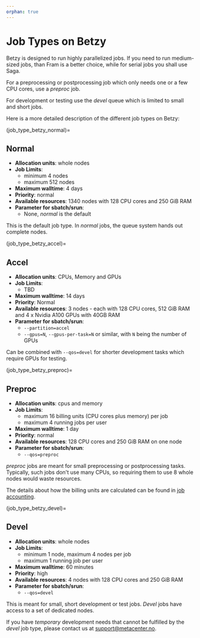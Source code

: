 ```yaml
---
orphan: true
---
```


# Job Types on Betzy

Betzy is designed to run highly parallelized jobs.  If you need to run medium-sized jobs, than Fram is a better choice, while for serial jobs you shall use Saga.

For a preprocessing or postprocessing job which only needs one or a few CPU cores, use a *preproc* job.

For development or testing use the  *devel* queue which is limited to small and short jobs. 

Here is a more detailed description of the different job types on Betzy:


(job_type_betzy_normal)=

## Normal

- __Allocation units__: whole nodes
- __Job Limits__:
    - minimum 4 nodes
    - maximum 512 nodes
- __Maximum walltime__: 4 days
- __Priority__: normal
- __Available resources__: 1340 nodes with 128 CPU cores and 250 GiB RAM
- __Parameter for sbatch/srun__:
    - None, _normal_ is the default

This is the default job type. In _normal_ jobs, the queue system hands out complete nodes.

(job_type_betzy_accel)=

## Accel
- __Allocation units__: CPUs, Memory and GPUs
- __Job Limits__:
    - TBD
- __Maximum walltime__: 14 days
- __Priority__: Normal
- __Available resources__: 3 nodes - each with 128 CPU cores, 512 GiB RAM and 4 x Nvidia A100 GPUs with 40GB RAM
- __Parameter for sbatch/srun__:
    - `--partition=accel`
    - `--gpus=N`, `--gpus-per-task=N` or similar, with `N` being the number of GPUs

Can be combined with `--qos=devel` for shorter development tasks which require
GPUs for testing.


(job_type_betzy_preproc)=

## Preproc

- __Allocation units__: cpus and memory
- __Job Limits__:
    - maximum 16 billing units (CPU cores plus memory) per job
    - maximum 4 running jobs per user
- __Maximum walltime__: 1 day
- __Priority__: normal
- __Available resources__: 128 CPU cores and 250 GiB RAM on one node
- __Parameter for sbatch/srun__:
    - `--qos=preproc`

*preproc* jobs are meant for small preprocessing or postprocessing
tasks.  Typically, such jobs don't use many CPUs, so requiring them to
use 8 whole nodes would waste resources.

The details about how the billing units are calculated can be found
in [job accounting](../projects_accounting.md).


(job_type_betzy_devel)=

## Devel

- __Allocation units__: whole nodes
- __Job Limits__:
    - minimum 1 node, maximum 4 nodes per job
    - maximum 1 running job per user
- __Maximum walltime__: 60 minutes
- __Priority__: high
- __Available resources__: 4 nodes with 128 CPU cores and 250 GiB RAM
- __Parameter for sbatch/srun__: 
    - `--qos=devel`

This is meant for small, short development or test jobs.  *Devel* jobs have access to a set of dedicated nodes.

If you have _temporary_ development needs that cannot be fulfilled by the _devel_ job type, please contact us at
[support@metacenter.no](mailto:support@metacenter.no).
